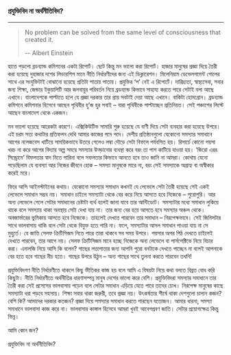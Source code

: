 ### প্রযুক্তিবিদ না অর্থনীতিবিদ?

---

> No problem can be solved from the same level of consciousness that created it.
>
> -- Albert Einstein

হাতে পড়লো ব্রডব্যান্ড কমিশনের একটা রিপোর্ট। ছোট কিন্তু মন ভালো করা রিপোর্ট। হাজার মানুষের প্রজ্ঞা দিয়ে তৈরী করা হয়েছে দুহাজার দশের লিডারশিপ মানে নীতি নির্ধারণীদের জন্য এই ডিক্লারেশন। মিলেনিয়াম ডেভেলপমেন্ট গোলের সাথে এর সংযুক্তিটাই বোঝানো হয়েছে প্রতিটা পাতায় পাতায়। প্রযুক্তির ‘প’ নেই এ রিপোর্টে। দারিদ্র্যতা, স্বাস্থ্যসেবা, সবার জন্য শিক্ষা, জেন্ডার ইকুয়ালিটি আর জলবায়ুর পরিবর্তন নিয়ে ব্রডব্যান্ড কিভাবে সাহায্য করতে পারে সেটাই বলা আছে এখানে। বাংলাদেশকে পাল্টাতে হলে যে প্রজ্ঞা দরকার তার প্রায় সবটাই দেয়া আছে এখানে। বাকিটা হোমগ্রোন। ব্রডব্যান্ড কমিশনে কমিশনার হিসেবে আছেন পৃথিবীর হু’জ হুর সবাই – যারা পৃথিবীকে পাল্টাচ্ছেন প্রতিনিয়ত। সেই পঞ্চাশের লিস্টে আছেন বাংলাদেশ থেকে একজন।

মন ভালো হয়েছে আরেকটা কারণে। এক্সিকিউটিভ সামারি শুরু হয়েছে যে বাণী দিয়ে সেটা ব্যবহার করা হয়েছে উপরে। এই চরম সত্য কথাটার প্রতিফলন দেখি আমার কাজের পদে পদে। দেশীয় প্রতিষ্ঠানগুলো যেকোনো সমস্যার সমাধানে আগের নলেজবেস খাটিয়ে সাময়িকভাবে উতরে গেলেও লম্বা দৌড়ে সেটা বিফলে পর্যবসিত হয়। রিসার্চে কোনো পয়সা খরচ না করে আগের বিদ্যায় অল্প সময়ে সমস্যার উত্ড়ানোর ব্যবস্থা করে বরং তা পাশ কাটিয়ে যাওয়া হয়। ‘জিরো এরর সিন্ড্রোমে’ বিফলতার স্বাদ নিতে পারিনা বলে সফলতার কিভাবে আনতে হবে তাও জানি না আমরা। কোথায় যেনো পড়েছিলাম যে ব্যবস্যা আর নিজের জীবনে হোক – সমস্যা মানুষকে মারে না, বরং সেই সমস্যাকে অগ্রাহ্য বা অস্বীকার করেই মরে।

ফিরে আসি আইনস্টাইনের কথায়। যেকোনো সমস্যার সমাধান কখনই যে লেভেলে সেটা তৈরী হয়েছে সেই একই লেভেলে সমাধান সম্ভব নয়। সমাধান চাইলে সমস্যাটা থেকে বের করে নিয়ে আসতে হবে নিজেকে – পুরোপুরি। আর অন্য লেভেলে গেলে সেটার সমাধানের চেষ্টাটা ব্যর্থ হলেই জানা যাবে তার আন্টিডোট। সমস্যাটার মধ্যে সমাধান লুকিয়ে থাকে বলে সমস্যায় থাকা অবস্থায় সেটা দেখা যায় না। তার জন্য বের হয়ে আসতে হবে সমস্যার অঞ্চল থেকে। অবজার্ভারের ভুমিকায় আসতে হবে নিজেকে। তাহলেই দেখতে পারবেন তার সমাধান – নিরপেক্ষভাবে। সেই জিনিসটার সাথে ভালবাসায় থাকি বলে সেটা থেকে বিযুক্ত হতে পারি না। ফলে, সমস্যাটার আসল সমাধান পাওয়া যায় না সে মুহুর্তে। যে জাতি সেলফ ক্রিটিসিজম নিতে পারে তারা থাকবে সব সময় উপরে। পয়সার অপর পিঠ দেখতে চাইলেই দেখতে পারবেন, তার আগে নয়। সেলফ ক্রিটিসিজম মানে হচ্ছে নিজেকে অন্য লেভেলে বা পার্সপেক্টিভে নিয়ে বিচার করা। এনালজি নিয়ে আসি কি বলেন? গাছের লতাপাতার জন্য আপনি পুরো বনটাকে দেখতে পাচ্ছেন না বলেই আপনাকে বের হতে হবে গাছের নীচ হতে। গাছের উপরে উঠুন – অন্য গাছের সাথে তুলনা করতে পারবেন তখনি!

প্রযুক্তিবিদগণ নীতি নির্ধারণীতে থাকলে কিছু ভীতিকর কাজ হয় বলে আমি এ বিষয়টা নিয়ে কথা বলতে বিব্রত বোধ করি কিছুটা। নীতি নির্ধারণীতে অর্থনীতির ধারণাসম্পন্ন মানুষ দেশের ভালো করে বেশি। প্রযুক্তিবিদরা সমস্যার সমাধানে তার তৈরী করা সেই প্রসেসের ভালবাসায় পড়েন বলে সেটার সমাধান এড়িয়ে যেতে পারে তাদের চোখ। নিরপেক্ষ মানুষের কাছে সমস্যাটা ধরা পড়বে সহসায়। শিক্ষা সবার থাকা জরুরী, তবে প্রজ্ঞা নয়। উৎকর্ষতার শীর্ষে থাকা দেশগুলো চালান কজন? বেশি কি? আমাদের দরকার কতজন? প্রজ্ঞা দিয়ে সমস্যার সমাধান করতে পারছেন যতোজন। আমার ধারনা, সমস্যা সমাধানে ভালবাসা কাজ করে না। ভালবাসার কাঙ্গাল হিসেবে আমরা খুবই আবেগপ্রবণ জাতি। সেটার প্রয়োগক্ষেত্র কিন্তু ভিন্ন।

আমি কোন জন?

প্রযুক্তিবিদ না অর্থনীতিবিদ?

